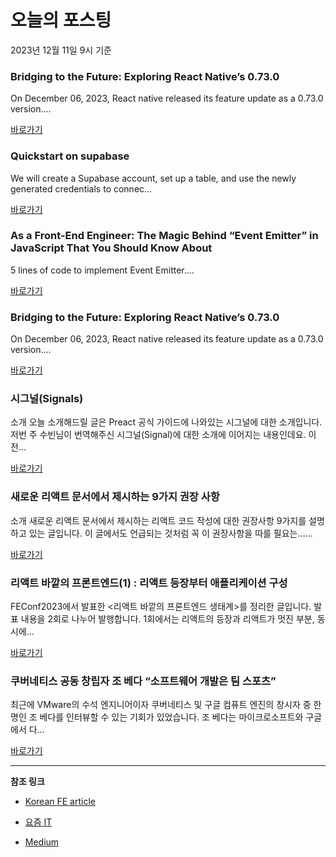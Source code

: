 # 오늘의 포스팅 
2023년 12월 11일 9시 기준 

### Bridging to the Future: Exploring React Native’s 0.73.0 

 On December 06, 2023, React native released its feature update as a 0.73.0 version.... 

 [바로가기](https://medium.com/@vkvikashkumar987/bridging-to-the-future-exploring-react-natives-0-73-0-fae241f1f410?responsesOpen=true&sortBy=REVERSE_CHRON&source=topic_portal_recommended_stories---------0-84----------reactjs----------e9833299_f551_4357_9bdb_d6a88417e1ba-------) 

### Quickstart on supabase 

 We will create a Supabase account, set up a table, and use the newly generated credentials to connec... 

 [바로가기](https://medium.com/@alialhaddad/quickstart-on-supabase-6dfcf0dc9339?responsesOpen=true&sortBy=REVERSE_CHRON&source=topic_portal_recommended_stories---------0-84----------nextjs----------e15e8866_da12_40dc_be42_ccd189525423-------) 

### As a Front-End Engineer: The Magic Behind “Event Emitter” in JavaScript That You Should Know About 

 5 lines of code to implement Event Emitter.... 

 [바로가기](https://medium.com/@fatfish/as-a-front-end-engineer-the-magic-behind-event-emitter-in-javascript-that-you-should-know-about-a3130b3bff08?responsesOpen=true&sortBy=REVERSE_CHRON&source=topic_portal_recommended_stories---------0-84----------front_end_development----------b0d1daca_01cc_415f_b395_972aee98b989-------) 

### Bridging to the Future: Exploring React Native’s 0.73.0 

 On December 06, 2023, React native released its feature update as a 0.73.0 version.... 

 [바로가기](https://medium.com/@vkvikashkumar987/bridging-to-the-future-exploring-react-natives-0-73-0-fae241f1f410?responsesOpen=true&sortBy=REVERSE_CHRON&source=topic_portal_recommended_stories---------0-84----------react----------1502a4e7_ed5f_4906_82e3_6e73f147be2c-------) 

###  시그널(Signals) 

 소개 오늘 소개해드릴 글은 Preact 공식 가이드에 나와있는 시그널에 대한 소개입니다. 저번 주 수빈님이 번역해주신 시그널(Signal)에 대한 소개에 이어지는 내용인데요. 이전... 

 [바로가기](https://kofearticle.substack.com/p/korean-fe-article-signals) 

###  새로운 리액트 문서에서 제시하는 9가지 권장 사항 

 소개 새로운 리액트 문서에서 제시하는 리액트 코드 작성에 대한 권장사항 9가지를 설명하고 있는 글입니다. 이 글에서도 언급되는 것처럼 꼭 이 권장사항을 따를 필요는…... 

 [바로가기](https://kofearticle.substack.com/p/korean-fe-article-9) 

### 리액트 바깥의 프론트엔드(1) : 리액트 등장부터 애플리케이션 구성 

 FEConf2023에서 발표한 <리액트 바깥의 프론트엔드 생태계>를 정리한 글입니다. 발표 내용을 2회로 나누어 발행합니다. 1회에서는 리액트의 등장과 리액트가 멋진 부분, 동시에... 

 [바로가기](https://yozm.wishket.com/magazine/detail/2357/) 

### 쿠버네티스 공동 창립자 조 베다 “소프트웨어 개발은 팀 스포츠” 

 최근에 VMware의 수석 엔지니어이자 쿠버네티스 및 구글 컴퓨트 엔진의 창시자 중 한 명인 조 베다를 인터뷰할 수 있는 기회가 있었습니다. 조 베다는 마이크로소프트와 구글에서 다... 

 [바로가기](https://yozm.wishket.com/magazine/detail/2353/) 

---

**참조 링크**

- [Korean FE article](https://kofearticle.substack.com) 

- [요즘 IT](https://yozm.wishket.com/magazine) 

- [Medium](https://medium.com) 

